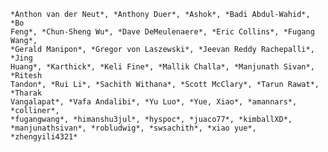 
    *Anthon van der Neut*, *Anthony Duer*, *Ashok*, *Badi Abdul-Wahid*, *Bo
    Feng*, *Chun-Sheng Wu*, *Dave DeMeulenaere*, *Eric Collins*, *Fugang Wang*,
    *Gerald Manipon*, *Gregor von Laszewski*, *Jeevan Reddy Rachepalli*, *Jing
    Huang*, *Karthick*, *Keli Fine*, *Mallik Challa*, *Manjunath Sivan*, *Ritesh
    Tandon*, *Rui Li*, *Sachith Withana*, *Scott McClary*, *Tarun Rawat*, *Tharak
    Vangalapat*, *Vafa Andalibi*, *Yu Luo*, *Yue, Xiao*, *amannars*, *colliner*,
    *fugangwang*, *himanshu3jul*, *hyspoc*, *juaco77*, *kimballXD*,
    *manjunathsivan*, *robludwig*, *swsachith*, *xiao yue*, *zhengyili4321*

